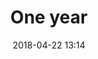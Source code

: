 ---
layout: post
title:  "One year"
date:   2018-04-22 13:14
categories: [Love memory]
excerpt: "Wanki and Yue had been lovers in this day"
comments: true
image:
  feature: 
  credit:
  creditlink: 
---
